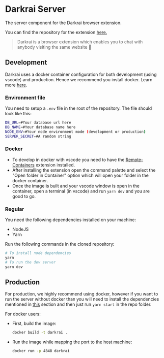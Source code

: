 # Darkrai Server

The server component for the Darkrai browser extension.

You can find the repository for the extension [here.](https://github.com/statebait/darkrai-extension)

> Darkrai is a browser extension which enables you to chat with anybody visiting the same website 🤩

## Development

Darkrai uses a docker container configuration for both development (using vscode) and production. Hence we recommend you install docker. Learn more [here](https://www.docker.com/get-started).

### Environment file

You need to setup a `.env` file in the root of the repository. The file should look like this:

```bash
DB_URL=#Your database url here
DB_NAME=#Your database name here
NODE_ENV=#Your node environment mode (development or production)
SERVER_SECRET=#A random string
```

### Docker

- To develop in docker with vscode you need to have the [Remote-Containers](https://marketplace.visualstudio.com/items?itemName=ms-vscode-remote.remote-containers) extension installed.
- After installing the extension open the command palette and select the "Open folder in Container" option which will open your folder in the docker container.
- Once the image is built and your vscode window is open in the container, open a terminal (in vscode) and run `yarn dev` and you are good to go.

### Regular

You need the following dependencies installed on your machine:

- NodeJS
- Yarn

Run the following commands in the cloned repository:

```bash
# To install node dependencies
yarn
# To run the dev server
yarn dev
```

## Production

For production, we highly recommend using docker, however if you want to run the server without docker than you will need to install the dependencies mentioned in [this](#Regular) section and then just run `yarn start` in the repo folder.

For docker users:

- First, build the image:

  ```bash
  docker build -t darkrai .
  ```

- Run the image while mapping the port to the host machine:

  ```bash
  docker run -p 4848 darkrai
  ```
